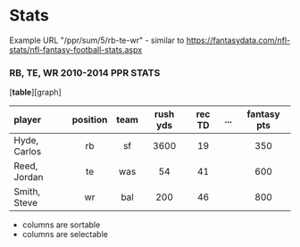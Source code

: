 # Stats


Example URL "/ppr/sum/5/rb-te-wr" - similar to https://fantasydata.com/nfl-stats/nfl-fantasy-football-stats.aspx

### RB, TE, WR 2010-2014 PPR STATS

[**table**][graph]

| player | position | team | rush yds | rec TD | ... | fantasy pts |
|:------ |:--------:|:----:|:--------:|:------:| --- |:-----------:|
Hyde, Carlos | rb | sf | 3600 | 19 | | 350 
Reed, Jordan | te | was| 54  | 41| | 600
Smith, Steve | wr | bal| 200  | 46 | | 800 

- columns are sortable
- columns are selectable
